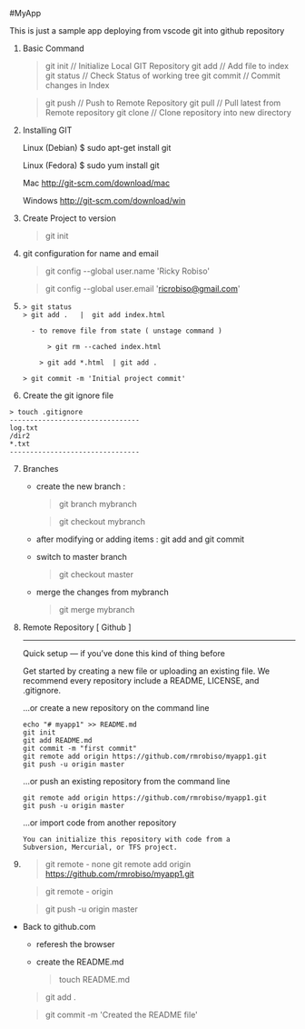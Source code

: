 #MyApp

This is just a sample app deploying from vscode git into github repository

 1. Basic Command

	> git init 		// Initialize Local GIT Repository
	> git add <file>	// Add file to index
	> git status		// Check Status of working tree
	> git commit		// Commit changes in Index
	
	> git push		// Push to Remote Repository
	> git pull		// Pull latest from Remote repository
	> git clone		// Clone repository into new directory

 2. Installing GIT
	
	Linux (Debian)
	$ sudo apt-get install git

	Linux (Fedora)
	$ sudo yum install git

	Mac
	http://git-scm.com/download/mac

	Windows
	http://git-scm.com/download/win


 3. Create Project to version
	
	> git init
	
	
 4.  git configuration for name and email

		> git config --global user.name 'Ricky Robiso'

		> git config --global user.email 'ricrobiso@gmail.com'


 5. 	> git status
	    > git add .   |  git add index.html

	      - to remove file from state ( unstage command )

		      > git rm --cached index.html

	        > git add *.html  | git add .

	    > git commit -m 'Initial project commit'


 6.  Create the git ignore file

	> touch .gitignore
	--------------------------------
	log.txt
	/dir2
	*.txt
	--------------------------------


 7. Branches

	- create the new branch :
	
	  > git branch mybranch

	  > git checkout mybranch


	- after modifying or adding items : git add and git commit

	- switch to master branch

		> git checkout master

	- merge the changes from mybranch

		> git merge mybranch
		

 8. Remote Repository  [ Github ]

	--------------------------------------------------
	Quick setup — if you’ve done this kind of thing before

	Get started by creating a new file or uploading an existing file. 
	We recommend every repository include a README, LICENSE, and .gitignore.


	…or create a new repository on the command line

		echo "# myapp1" >> README.md
		git init
		git add README.md
		git commit -m "first commit"
		git remote add origin https://github.com/rmrobiso/myapp1.git
		git push -u origin master
                

	…or push an existing repository from the command line

		git remote add origin https://github.com/rmrobiso/myapp1.git
		git push -u origin master

	…or import code from another repository

		You can initialize this repository with code from a 
		Subversion, Mercurial, or TFS project.
	

 9.
	> git remote
		- none
	> git remote add origin https://github.com/rmrobiso/myapp1.git

	> git remote
		- origin

	> git push -u origin master


  - Back to github.com

	  - referesh the browser
	
	- create the README.md

		> touch README.md

	> git add .

	> git commit -m 'Created the README file'


